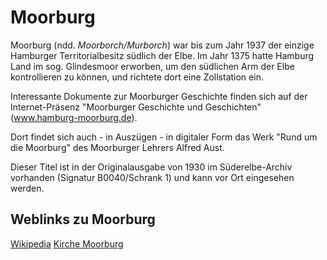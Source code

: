 # Moorburg

Moorburg (ndd. *Moorborch/Murborch*) war bis zum Jahr 1937 der einzige Hamburger Territorialbesitz
südlich der Elbe. Im Jahr 1375 hatte Hamburg Land im sog. Glindesmoor
erworben, um den südlichen Arm der Elbe kontrollieren zu können, und
richtete dort eine Zollstation ein.

Interessante Dokumente zur Moorburger Geschichte finden sich auf der
Internet-Präsenz "Moorburger Geschichte und Geschichten"
(www.hamburg-moorburg.de).

Dort findet sich auch - in Auszügen - in digitaler Form das Werk "Rund
um die Moorburg" des Moorburger Lehrers Alfred Aust.

Dieser Titel ist in der Originalausgabe von 1930 im Süderelbe-Archiv
vorhanden (Signatur B0040/Schrank 1) und kann vor Ort eingesehen werden.

## Weblinks zu Moorburg
[Wikipedia](https://de.wikipedia.org/wiki/Hamburg-Moorburg)
[Kirche Moorburg](https://kirchesuederelbe.de/moorburg)
